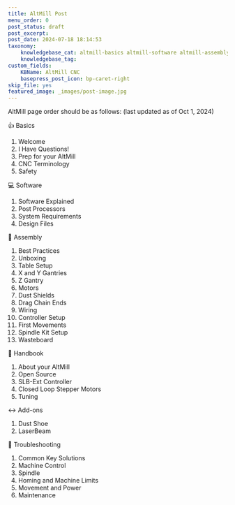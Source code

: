 ```yaml
---
title: AltMill Post
menu_order: 0
post_status: draft
post_excerpt: 
post_date: 2024-07-18 18:14:53
taxonomy:
    knowledgebase_cat: altmill-basics altmill-software altmill-assembly altmill-troubleshooting add-ons altmill-handbook
    knowledgebase_tag: 
custom_fields:
    KBName: AltMill CNC
    basepress_post_icon: bp-caret-right
skip_file: yes
featured_image: _images/post-image.jpg
---
```


AltMill page order should be as follows:  (last updated as of Oct 1, 2024)

👍 Basics

1. Welcome
2. I Have Questions!
3. Prep for your AltMill
4. CNC Terminology
5. Safety

💻 Software

1. Software Explained
2. Post Processors
3. System Requirements
4. Design Files

🔧 Assembly

1. Best Practices
2. Unboxing
3. Table Setup
4. X and Y Gantries
5. Z Gantry
6. Motors
7. Dust Shields
8. Drag Chain Ends
9. Wiring
10. Controller Setup
11. First Movements
12. Spindle Kit Setup
13. Wasteboard

📙 Handbook

1. About your AltMill
2. Open Source
3. SLB-Ext Controller
4. Closed Loop Stepper Motors
5. Tuning

↔️ Add-ons

1. Dust Shoe
2. LaserBeam

🧩 Troubleshooting

1. Common Key Solutions
2. Machine Control
3. Spindle
4. Homing and Machine Limits
5. Movement and Power
6. Maintenance
